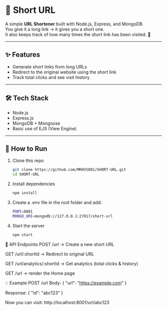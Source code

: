 # 🔗 Short URL

A simple **URL Shortener** built with Node.js, Express, and MongoDB.  
You give it a long link → it gives you a short one.  
It also keeps track of how many times the short link has been visited. 🚀

---

## ✨ Features
- Generate short links from long URLs  
- Redirect to the original website using the short link  
- Track total clicks and see visit history  

---

## 🛠 Tech Stack
- Node.js  
- Express.js  
- MongoDB + Mongoose
- Basic use of EJS (View Engine) 

---

## 🚀 How to Run
1. Clone this repo  
   ```bash
   git clone https://github.com/MRHVSD01/SHORT-URL.git
   cd SHORT-URL
2. Install dependencies
    ```bash
   npm install
3. Create a .env file in the root folder and add:
    ```bash
   PORT=8001
   MONGO_URI=mongodb://127.0.0.1:27017/short-url
4. Start the server
    ```bash
   npm start

📌 API Endpoints
   POST /url → Create a new short URL
   
   GET /url/:shortId → Redirect to original URL
   
   GET /url/analytics/:shortId → Get analytics (total clicks & history)

   GET /url -> render the Home page 

💡 Example
   POST /url
   Body: { "url": "https://example.com" }

Response:
   { "id": "abc123" }

Now you can visit:
   http://localhost:8001/url/abc123

